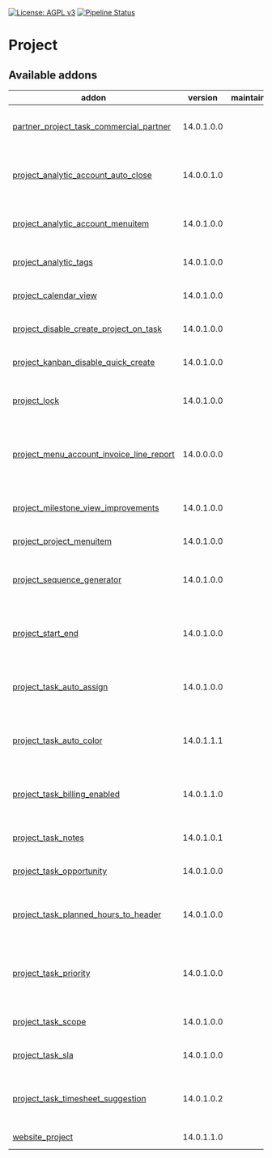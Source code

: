 [![License: AGPL v3](https://img.shields.io/badge/License-AGPL%20v3-blue.svg)](https://www.gnu.org/licenses/agpl-3.0)
[![Pipeline Status](https://gitlab.com/tawasta/odoo/project/badges/14.0-dev/pipeline.svg)](https://gitlab.com/tawasta/odoo/project/-/pipelines/)

Project
=======

[//]: # (addons)

Available addons
----------------
addon | version | maintainers | summary
--- | --- | --- | ---
[partner_project_task_commercial_partner](partner_project_task_commercial_partner/) | 14.0.1.0.0 |  | Add commercial partner to tasks
[project_analytic_account_auto_close](project_analytic_account_auto_close/) | 14.0.0.1.0 |  | Auto-close analytic account when closing project
[project_analytic_account_menuitem](project_analytic_account_menuitem/) | 14.0.1.0.0 |  | Adds a link pointing to the analytic account list
[project_analytic_tags](project_analytic_tags/) | 14.0.1.0.0 |  | Show analytic tags on projects
[project_calendar_view](project_calendar_view/) | 14.0.1.0.0 |  | Calendar view for projects
[project_disable_create_project_on_task](project_disable_create_project_on_task/) | 14.0.1.0.0 |  | Can't create a new project from task.
[project_kanban_disable_quick_create](project_kanban_disable_quick_create/) | 14.0.1.0.0 |  | Disable quick create from task kanban
[project_lock](project_lock/) | 14.0.1.0.0 |  | Adds a possibility to lock project editing
[project_menu_account_invoice_line_report](project_menu_account_invoice_line_report/) | 14.0.0.0.0 |  | Adds the invoice lines report also to project reporting menu
[project_milestone_view_improvements](project_milestone_view_improvements/) | 14.0.1.0.0 |  | Improved project milestone views
[project_project_menuitem](project_project_menuitem/) | 14.0.1.0.0 |  | Menuitem for projects
[project_sequence_generator](project_sequence_generator/) | 14.0.1.0.0 |  | Add a sequence for project by pressing a button
[project_start_end](project_start_end/) | 14.0.1.0.0 |  | Shows project start and end date in form and tree views
[project_task_auto_assign](project_task_auto_assign/) | 14.0.1.0.0 |  | Assign unassigned task when stage is changed
[project_task_auto_color](project_task_auto_color/) | 14.0.1.1.1 |  | Set task colors automatically, based on rules
[project_task_billing_enabled](project_task_billing_enabled/) | 14.0.1.1.0 |  | Billing enabled boolean field for project task
[project_task_notes](project_task_notes/) | 14.0.1.0.1 |  | Add Task Notes to project task
[project_task_opportunity](project_task_opportunity/) | 14.0.1.0.0 |  | Create an opportunity from a task
[project_task_planned_hours_to_header](project_task_planned_hours_to_header/) | 14.0.1.0.0 |  | Move planned hours to project task header
[project_task_priority](project_task_priority/) | 14.0.1.0.0 |  | Compute project task priorities based on scope and SLA
[project_task_scope](project_task_scope/) | 14.0.1.0.0 |  | Define scopes on project tasks
[project_task_sla](project_task_sla/) | 14.0.1.0.0 |  | Define SLA levels on project tasks
[project_task_timesheet_suggestion](project_task_timesheet_suggestion/) | 14.0.1.0.2 |  | Suggest a timesheet description based on the task
[website_project](website_project/) | 14.0.1.1.0 |  | Website Project

[//]: # (end addons)
